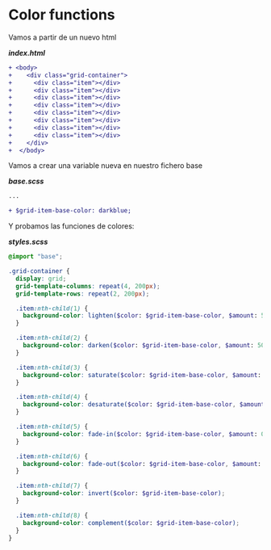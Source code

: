 # Color functions

Vamos a partir de un nuevo html

***index.html***

```diff
+ <body>
+    <div class="grid-container">
+      <div class="item"></div>
+      <div class="item"></div>
+      <div class="item"></div>
+      <div class="item"></div>
+      <div class="item"></div>
+      <div class="item"></div>
+      <div class="item"></div>
+      <div class="item"></div>
+    </div>
+  </body>
```

Vamos a crear una variable nueva en nuestro fichero base

***base.scss***

```diff
...

+ $grid-item-base-color: darkblue;
```

Y probamos las funciones de colores:

***styles.scss***

```scss
@import "base";

.grid-container {
  display: grid;
  grid-template-columns: repeat(4, 200px);
  grid-template-rows: repeat(2, 200px);

  .item:nth-child(1) {
    background-color: lighten($color: $grid-item-base-color, $amount: 50%);
  }

  .item:nth-child(2) {
    background-color: darken($color: $grid-item-base-color, $amount: 50%);
  }

  .item:nth-child(3) {
    background-color: saturate($color: $grid-item-base-color, $amount: 50%);
  }

  .item:nth-child(4) {
    background-color: desaturate($color: $grid-item-base-color, $amount: 50%);
  }

  .item:nth-child(5) {
    background-color: fade-in($color: $grid-item-base-color, $amount: 0.5);
  }

  .item:nth-child(6) {
    background-color: fade-out($color: $grid-item-base-color, $amount: 0.5);
  }

  .item:nth-child(7) {
    background-color: invert($color: $grid-item-base-color);
  }

  .item:nth-child(8) {
    background-color: complement($color: $grid-item-base-color);
  }
}
```
